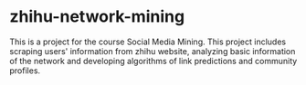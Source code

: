 # zhihu-network-mining
This is a project for the course Social Media Mining. This project includes scraping users' information from zhihu website, analyzing basic information of the network and developing algorithms of link predictions and community profiles.
